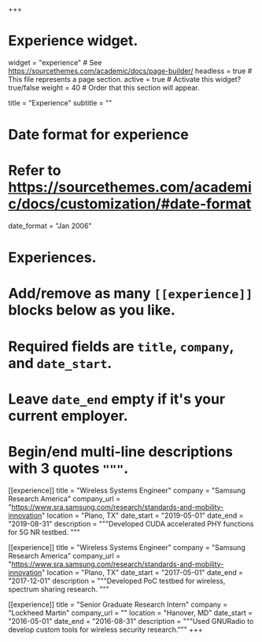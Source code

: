 +++
# Experience widget.
widget = "experience"  # See https://sourcethemes.com/academic/docs/page-builder/
headless = true  # This file represents a page section.
active = true  # Activate this widget? true/false
weight = 40  # Order that this section will appear.

title = "Experience"
subtitle = ""

# Date format for experience
#   Refer to https://sourcethemes.com/academic/docs/customization/#date-format
date_format = "Jan 2006"

# Experiences.
#   Add/remove as many `[[experience]]` blocks below as you like.
#   Required fields are `title`, `company`, and `date_start`.
#   Leave `date_end` empty if it's your current employer.
#   Begin/end multi-line descriptions with 3 quotes `"""`.
[[experience]]
  title = "Wireless Systems Engineer"
  company = "Samsung Research America"
  company_url = "https://www.sra.samsung.com/research/standards-and-mobility-innovation"
  location = "Plano, TX"
  date_start = "2019-05-01"
  date_end = "2019-08-31"
  description = """Developed CUDA accelerated PHY functions for 5G NR testbed.
  """

[[experience]]
  title = "Wireless Systems Engineer"
  company = "Samsung Research America"
  company_url = "https://www.sra.samsung.com/research/standards-and-mobility-innovation"
  location = "Plano, TX"
  date_start = "2017-05-01"
  date_end = "2017-12-01"
  description = """Developed PoC testbed for wireless, spectrum sharing research.
  """

[[experience]]
  title = "Senior Graduate Research Intern"
  company = "Lockheed Martin"
  company_url = ""
  location = "Hanover, MD"
  date_start = "2016-05-01"
  date_end = "2016-08-31"
  description = """Used GNURadio to develop custom tools for wireless security research."""
+++
